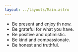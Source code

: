 ```yaml
---
layout: ../layouts/Main.astro
---
```


- Be present and enjoy th now.
- Be grateful for what you have.
- Be positive and optimistic.
- Be kind and compassionate.
- Be honest and truthful.